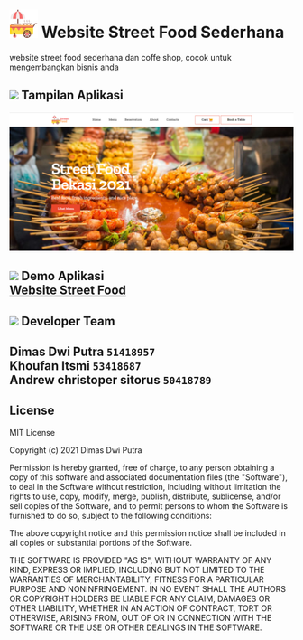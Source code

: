 # <img src="upload/gallery/icon.png" width="50"/> Website Street Food Sederhana
website street food sederhana dan coffe shop, cocok untuk mengembangkan bisnis anda

## <img src="https://img.icons8.com/color/48/undefined/laptop--v1.png"/> Tampilan Aplikasi
<img src="upload/demo.png" alt="alt text" width="=600"/>

## <img src="https://img.icons8.com/fluent/48/undefined/domain.png"/> Demo Aplikasi<br>[Website Street Food](https://webku.one/app/street-food-sederhana/)

<!--
## Contact
[Dimas263](https://github.com/Dimas263/street_food_sederhana)
-->

## <img src="https://img.icons8.com/external-sbts2018-flat-sbts2018/48/undefined/external-team-work-from-home-sbts2018-flat-sbts2018.png"/> Developer Team
## Dimas Dwi Putra `51418957`<br>Khoufan Itsmi `53418687`<br>Andrew christoper sitorus `50418789`
## License

MIT License

Copyright (c) 2021 Dimas Dwi Putra

Permission is hereby granted, free of charge, to any person obtaining a copy
of this software and associated documentation files (the "Software"), to deal
in the Software without restriction, including without limitation the rights
to use, copy, modify, merge, publish, distribute, sublicense, and/or sell
copies of the Software, and to permit persons to whom the Software is
furnished to do so, subject to the following conditions:

The above copyright notice and this permission notice shall be included in all
copies or substantial portions of the Software.

THE SOFTWARE IS PROVIDED "AS IS", WITHOUT WARRANTY OF ANY KIND, EXPRESS OR
IMPLIED, INCLUDING BUT NOT LIMITED TO THE WARRANTIES OF MERCHANTABILITY,
FITNESS FOR A PARTICULAR PURPOSE AND NONINFRINGEMENT. IN NO EVENT SHALL THE
AUTHORS OR COPYRIGHT HOLDERS BE LIABLE FOR ANY CLAIM, DAMAGES OR OTHER
LIABILITY, WHETHER IN AN ACTION OF CONTRACT, TORT OR OTHERWISE, ARISING FROM,
OUT OF OR IN CONNECTION WITH THE SOFTWARE OR THE USE OR OTHER DEALINGS IN THE
SOFTWARE.
